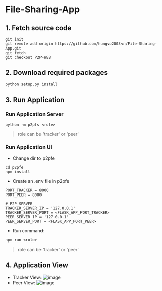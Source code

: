 # File-Sharing-App
## 1. Fetch source code
```
git init
git remote add origin https://github.com/hungvo2003vn/File-Sharing-App.git
git fetch
git checkout P2P-WEB
```
## 2. Download required packages
```
python setup.py install
```
## 3. Run Application
### Run Application Server
```
python -m p2pfs <role>
```
> role can be 'tracker' or 'peer'
### Run Application UI
- Change dir to p2pfe
```
cd p2pfe
npm install
```
- Create an .env file in p2pfe
```
PORT_TRACKER = 8000
PORT_PEER = 8080

# P2P SERVER
TRACKER_SERVER_IP = '127.0.0.1'
TRACKER_SERVER_PORT = <FLASK_APP_PORT_TRACKER>
PEER_SERVER_IP = '127.0.0.1'
PEER_SERVER_PORT = <FLASK_APP_PORT_PEER>
```
- Run command:
```
npm run <role>
```
> role can be 'tracker' or 'peer'
## 4. Application View
- Tracker View:
![image](https://github.com/hungvo2003vn/File-Sharing-App/assets/108314498/75c3c2f1-4db8-4afb-a656-995e94601b73)
- Peer View:
![image](https://github.com/hungvo2003vn/File-Sharing-App/assets/108314498/0af57d3d-98cf-42dd-9cef-df2bf89d82c0)

